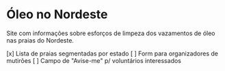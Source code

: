 # Óleo no Nordeste
Site com informações sobre esforços de limpeza dos vazamentos de óleo nas praias do Nordeste.

[x] Lista de praias segmentadas por estado
[ ] Form para organizadores de mutirões
[ ] Campo de "Avise-me" p/ voluntários interessados
